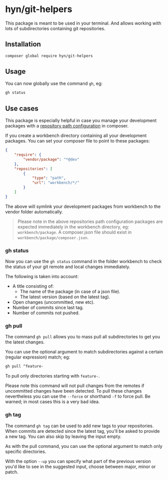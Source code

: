 # hyn/git-helpers

This package is meant to be used in your terminal. And allows
working with lots of subdirectories containing git repositories.

## Installation

```bash
composer global require hyn/git-helpers
```

## Usage

You can now globally use the command `gh`, eg:

```bash
gh status
```

## Use cases

This package is especially helpful in case you manage your development packages
with a [repository path configuration](https://getcomposer.org/doc/05-repositories.md#path) in composer.

If you create a workbench directory containing all your development packages. You can
set your composer file to point to these packages:

```json
{
    "require": {
        "vendor/package": "*@dev"
    },
    "repositories": [
        {
            "type": "path",
            "url": "workbench/*/"
        }
    ]
}
```

The above will symlink your development packages from workbench to the vendor folder
automatically.

> Please note in the above repositories path configuration packages are expected immediately in the workbench directory, eg: `workbench/package`. A composer.json file should exist in `workbench/package/composer.json`.

### gh status

Now you can use the `gh status` command in the folder workbench to 
check the status of your git remote and local changes immediately.

The following is taken into account:

- A title consisting of:
    - The name of the package (in case of a json file).
    - The latest version (based on the latest tag).
- Open changes (uncommitted, new etc).
- Number of commits since last tag.
- Number of commits not pushed.

### gh pull

The command `gh pull` allows you to mass pull all subdirectories to get you the latest changes.

You can use the optional argument to match subdirectories against a certain (regular expression) match; eg:

```bash
gh pull ^feature-
```
To pull only directories starting with `feature-`.

Please note this command will not pull changes from the remotes if uncommitted changes have been detected.
To pull these changes nevertheless you can use the `--force` or shorthand `-f` to force pull. Be warned; 
in most cases this is a very bad idea.

### gh tag

The command `gh tag` can be used to add new tags to your repositories. When commits are detected since the latest
tag, you'll be asked to provide a new tag. You can also skip by leaving the input empty.

As with the pull command, you can use the optional argument to match only specific directories.
 
With the option `--up` you can specify what part of the previous version you'd like to see in the suggested input,
choose between major, minor or patch.